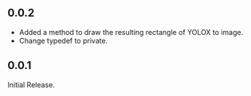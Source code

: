 ## 0.0.2

- Added a method to draw the resulting rectangle of YOLOX to image.
- Change typedef to private.

## 0.0.1

Initial Release.
